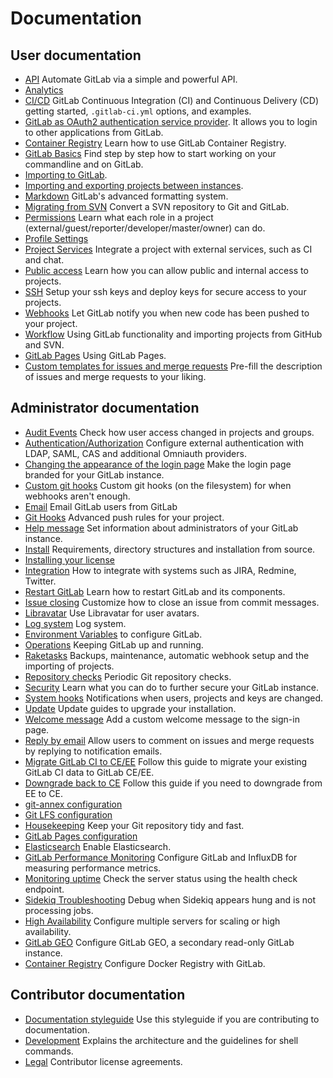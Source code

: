 # Documentation

## User documentation

- [API](api/README.md) Automate GitLab via a simple and powerful API.
- [Analytics](analytics/README.md)
- [CI/CD](ci/README.md) GitLab Continuous Integration (CI) and Continuous Delivery (CD) getting started, `.gitlab-ci.yml` options, and examples.
- [GitLab as OAuth2 authentication service provider](integration/oauth_provider.md). It allows you to login to other applications from GitLab.
- [Container Registry](container_registry/README.md) Learn how to use GitLab Container Registry.
- [GitLab Basics](gitlab-basics/README.md) Find step by step how to start working on your commandline and on GitLab.
- [Importing to GitLab](workflow/importing/README.md).
- [Importing and exporting projects between instances](user/project/settings/import_export.md).
- [Markdown](markdown/markdown.md) GitLab's advanced formatting system.
- [Migrating from SVN](workflow/importing/migrating_from_svn.md) Convert a SVN repository to Git and GitLab.
- [Permissions](permissions/permissions.md) Learn what each role in a project (external/guest/reporter/developer/master/owner) can do.
- [Profile Settings](profile/README.md)
- [Project Services](project_services/project_services.md) Integrate a project with external services, such as CI and chat.
- [Public access](public_access/public_access.md) Learn how you can allow public and internal access to projects.
- [SSH](ssh/README.md) Setup your ssh keys and deploy keys for secure access to your projects.
- [Webhooks](web_hooks/web_hooks.md) Let GitLab notify you when new code has been pushed to your project.
- [Workflow](workflow/README.md) Using GitLab functionality and importing projects from GitHub and SVN.
- [GitLab Pages](pages/README.md) Using GitLab Pages.
- [Custom templates for issues and merge requests](customization/issue_and_merge_request_template.md) Pre-fill the description of issues and merge requests to your liking.

## Administrator documentation

- [Audit Events](administration/audit_events.md) Check how user access changed in projects and groups.
- [Authentication/Authorization](administration/auth/README.md) Configure
  external authentication with LDAP, SAML, CAS and additional Omniauth providers.
- [Changing the appearance of the login page](customization/branded_login_page.md) Make the login page branded for your GitLab instance.
- [Custom git hooks](hooks/custom_hooks.md) Custom git hooks (on the filesystem) for when webhooks aren't enough.
- [Email](tools/email.md) Email GitLab users from GitLab
- [Git Hooks](git_hooks/git_hooks.md) Advanced push rules for your project.
- [Help message](customization/help_message.md) Set information about administrators of your GitLab instance.
- [Install](install/README.md) Requirements, directory structures and installation from source.
- [Installing your license](license/README.md)
- [Integration](integration/README.md) How to integrate with systems such as JIRA, Redmine, Twitter.
- [Restart GitLab](administration/restart_gitlab.md) Learn how to restart GitLab and its components.
- [Issue closing](customization/issue_closing.md) Customize how to close an issue from commit messages.
- [Libravatar](customization/libravatar.md) Use Libravatar for user avatars.
- [Log system](administration/logs.md) Log system.
- [Environment Variables](administration/environment_variables.md) to configure GitLab.
- [Operations](operations/README.md) Keeping GitLab up and running.
- [Raketasks](raketasks/README.md) Backups, maintenance, automatic webhook setup and the importing of projects.
- [Repository checks](administration/repository_checks.md) Periodic Git repository checks.
- [Security](security/README.md) Learn what you can do to further secure your GitLab instance.
- [System hooks](system_hooks/system_hooks.md) Notifications when users, projects and keys are changed.
- [Update](update/README.md) Update guides to upgrade your installation.
- [Welcome message](customization/welcome_message.md) Add a custom welcome message to the sign-in page.
- [Reply by email](incoming_email/README.md) Allow users to comment on issues and merge requests by replying to notification emails.
- [Migrate GitLab CI to CE/EE](migrate_ci_to_ce/README.md) Follow this guide to migrate your existing GitLab CI data to GitLab CE/EE.
- [Downgrade back to CE](downgrade_ee_to_ce/README.md) Follow this guide if you need to downgrade from EE to CE.
- [git-annex configuration](workflow/git_annex.md#configuration)
- [Git LFS configuration](workflow/lfs/lfs_administration.md)
- [Housekeeping](administration/housekeeping.md) Keep your Git repository tidy and fast.
- [GitLab Pages configuration](pages/administration.md)
- [Elasticsearch](integration/elasticsearch.md) Enable Elasticsearch.
- [GitLab Performance Monitoring](monitoring/performance/introduction.md) Configure GitLab and InfluxDB for measuring performance metrics.
- [Monitoring uptime](monitoring/health_check.md) Check the server status using the health check endpoint.
- [Sidekiq Troubleshooting](administration/troubleshooting/sidekiq.md) Debug when Sidekiq appears hung and is not processing jobs.
- [High Availability](administration/high_availability/README.md) Configure multiple servers for scaling or high availability.
- [GitLab GEO](gitlab-geo/README.md) Configure GitLab GEO, a secondary read-only GitLab instance.
- [Container Registry](administration/container_registry.md) Configure Docker Registry with GitLab.

## Contributor documentation

- [Documentation styleguide](development/doc_styleguide.md) Use this styleguide if you are
  contributing to documentation.
- [Development](development/README.md) Explains the architecture and the guidelines for shell commands.
- [Legal](legal/README.md) Contributor license agreements.
